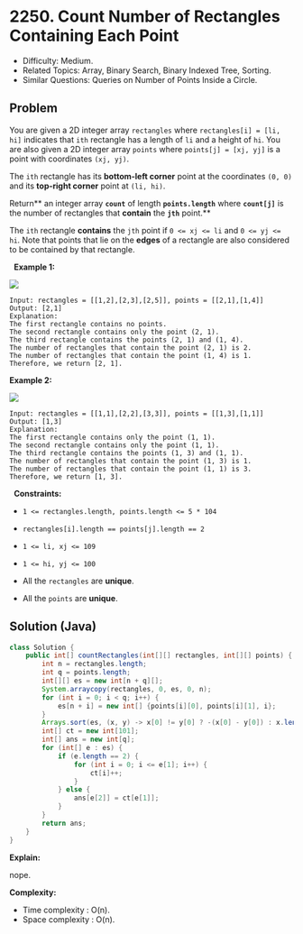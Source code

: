 # 2250. Count Number of Rectangles Containing Each Point

- Difficulty: Medium.
- Related Topics: Array, Binary Search, Binary Indexed Tree, Sorting.
- Similar Questions: Queries on Number of Points Inside a Circle.

## Problem

You are given a 2D integer array ```rectangles``` where ```rectangles[i] = [li, hi]``` indicates that ```ith``` rectangle has a length of ```li``` and a height of ```hi```. You are also given a 2D integer array ```points``` where ```points[j] = [xj, yj]``` is a point with coordinates ```(xj, yj)```.

The ```ith``` rectangle has its **bottom-left corner** point at the coordinates ```(0, 0)``` and its **top-right corner** point at ```(li, hi)```.

Return** an integer array **```count```** of length **```points.length```** where **```count[j]```** is the number of rectangles that **contain** the **```jth```** point.**

The ```ith``` rectangle **contains** the ```jth``` point if ```0 <= xj <= li``` and ```0 <= yj <= hi```. Note that points that lie on the **edges** of a rectangle are also considered to be contained by that rectangle.

 
**Example 1:**

![](https://assets.leetcode.com/uploads/2022/03/02/example1.png)

```
Input: rectangles = [[1,2],[2,3],[2,5]], points = [[2,1],[1,4]]
Output: [2,1]
Explanation: 
The first rectangle contains no points.
The second rectangle contains only the point (2, 1).
The third rectangle contains the points (2, 1) and (1, 4).
The number of rectangles that contain the point (2, 1) is 2.
The number of rectangles that contain the point (1, 4) is 1.
Therefore, we return [2, 1].
```

**Example 2:**

![](https://assets.leetcode.com/uploads/2022/03/02/example2.png)

```
Input: rectangles = [[1,1],[2,2],[3,3]], points = [[1,3],[1,1]]
Output: [1,3]
Explanation:
The first rectangle contains only the point (1, 1).
The second rectangle contains only the point (1, 1).
The third rectangle contains the points (1, 3) and (1, 1).
The number of rectangles that contain the point (1, 3) is 1.
The number of rectangles that contain the point (1, 1) is 3.
Therefore, we return [1, 3].
```

 
**Constraints:**


	
- ```1 <= rectangles.length, points.length <= 5 * 104```
	
- ```rectangles[i].length == points[j].length == 2```
	
- ```1 <= li, xj <= 109```
	
- ```1 <= hi, yj <= 100```
	
- All the ```rectangles``` are **unique**.
	
- All the ```points``` are **unique**.



## Solution (Java)

```java
class Solution {
    public int[] countRectangles(int[][] rectangles, int[][] points) {
        int n = rectangles.length;
        int q = points.length;
        int[][] es = new int[n + q][];
        System.arraycopy(rectangles, 0, es, 0, n);
        for (int i = 0; i < q; i++) {
            es[n + i] = new int[] {points[i][0], points[i][1], i};
        }
        Arrays.sort(es, (x, y) -> x[0] != y[0] ? -(x[0] - y[0]) : x.length - y.length);
        int[] ct = new int[101];
        int[] ans = new int[q];
        for (int[] e : es) {
            if (e.length == 2) {
                for (int i = 0; i <= e[1]; i++) {
                    ct[i]++;
                }
            } else {
                ans[e[2]] = ct[e[1]];
            }
        }
        return ans;
    }
}
```

**Explain:**

nope.

**Complexity:**

* Time complexity : O(n).
* Space complexity : O(n).
